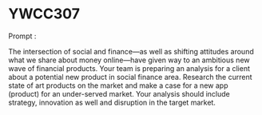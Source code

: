 # YWCC307

Prompt :

The intersection of social and finance—as well as shifting attitudes around what we share about money online—have given way to an ambitious new wave of financial products. Your team is preparing an analysis for a client about a potential new product in social finance area. Research the current state of art products on the market and make a case for a new app (product) for an under-served market. Your analysis should include strategy, innovation as well and disruption in the target market.
